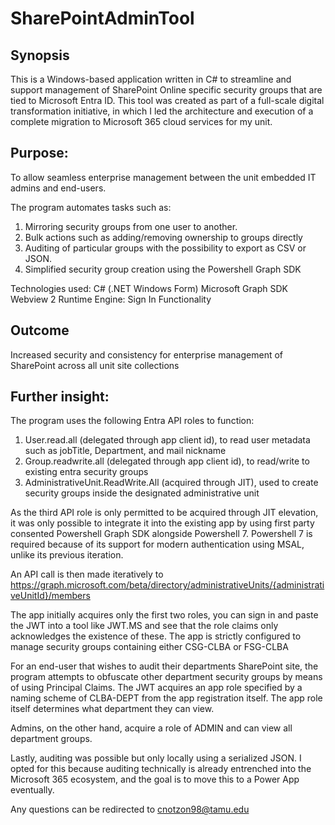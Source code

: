 # SharePointAdminTool

## Synopsis
This is a Windows-based application written in C# to streamline and support management of SharePoint Online specific security groups that are tied to Microsoft Entra ID. 
This tool was created as part of a full-scale digital transformation initiative, in which I led the architecture and execution of a complete migration to Microsoft 365 cloud services for my unit.

## Purpose:
To allow seamless enterprise management between the unit embedded IT admins and end-users.

The program automates tasks such as:
1. Mirroring security groups from one user to another.
2. Bulk actions such as adding/removing ownership to groups directly
3. Auditing of particular groups with the possibility to export as CSV or JSON.
4. Simplified security group creation using the Powershell Graph SDK

Technologies used:
C# (.NET Windows Form)
Microsoft Graph SDK
Webview 2 Runtime Engine: Sign In Functionality

## Outcome
Increased security and consistency for enterprise management of SharePoint across all unit site collections

## Further insight:
The program uses the following Entra API roles to function:
1. User.read.all (delegated through app client id), to read user metadata such as jobTitle, Department, and mail nickname
2. Group.readwrite.all (delegated through app client id), to read/write to existing entra security groups
3. AdministrativeUnit.ReadWrite.All (acquired through JIT), used to create security groups inside the designated administrative unit

As the third API role is only permitted to be acquired through JIT elevation, it was only possible to integrate it into the existing app by using first party consented Powershell Graph SDK alongside Powershell 7.
Powershell 7 is required because of its support for modern authentication using MSAL, unlike its previous iteration.

An API call is then made iteratively to https://graph.microsoft.com/beta/directory/administrativeUnits/{administrativeUnitId}/members

The app initially acquires only the first two roles, you can sign in and paste the JWT into a tool like JWT.MS and see that the role claims only acknowledges the existence of these.
The app is strictly configured to manage security groups containing either CSG-CLBA or FSG-CLBA 

For an end-user that wishes to audit their departments SharePoint site, the program attempts to obfuscate other department security groups by means of using Principal Claims.
The JWT acquires an app role specified by a naming scheme of CLBA-DEPT from the app registration itself. The app role itself determines what department they can view.

Admins, on the other hand, acquire a role of ADMIN and can view all department groups.

Lastly, auditing was possible but only locally using a serialized JSON.
I opted for this because auditing technically is already entrenched into the Microsoft 365 ecosystem, and the goal is to move this to a Power App eventually. 

Any questions can be redirected to cnotzon98@tamu.edu




